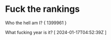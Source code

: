 # Fuck the rankings

Who the hell am I?
{ 1399961 }

What fucking year is it?
[ 2024-01-17T04:52:39Z ]
